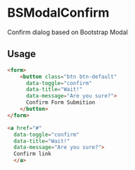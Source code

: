 # BSModalConfirm
Confirm dialog based on Bootstrap Modal

## Usage
```html
<form>
    <button class="btn btn-default" 
      data-toggle="confirm" 
      data-title="Wait!" 
      data-message="Are you sure?">
      Confirm Form Submition
    </button>
</form>

<a href="#" 
  data-toggle="confirm" 
  data-title="Wait!" 
  data-message="Are you sure?">
  Confirm link
  </a>
```
